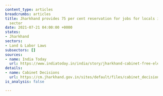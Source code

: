 ```yaml
---
content_type: articles
breadcrumbs: articles
title: Jharkhand provides 75 per cent reservation for jobs for locals in the private
  sector
date: 2021-07-21 04:00:00 +0000
states:
- Jharkhand
sectors:
- Land & Labor Laws
subsectors: []
sources:
- name: India Today
  url: https://www.indiatoday.in/india/story/jharkhand-cabinet-free-electricity-reservations-locals-private-sectors-hemant-soren-1976169-2022-07-15
details:
- name: Cabinet Decisions
  url: https://cm.jharkhand.gov.in/sites/default/files/cabinet_decision_15_07_2022%28Hindi%29.pdf
is_analysis: false

---
```

